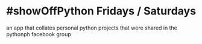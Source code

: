 #showOffPython Fridays / Saturdays
=============

an app that collates personal python projects that were shared in the pythonph facebook group
